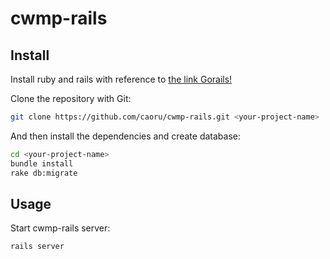 # cwmp-rails


## Install
Install ruby and rails with reference to [the link Gorails!](https://gorails.com/setup)

Clone the repository with Git:

```bash
git clone https://github.com/caoru/cwmp-rails.git <your-project-name>
```

And then install the dependencies and create database:

```bash
cd <your-project-name>
bundle install
rake db:migrate
```


## Usage
Start cwmp-rails server:

```bash
rails server
```

